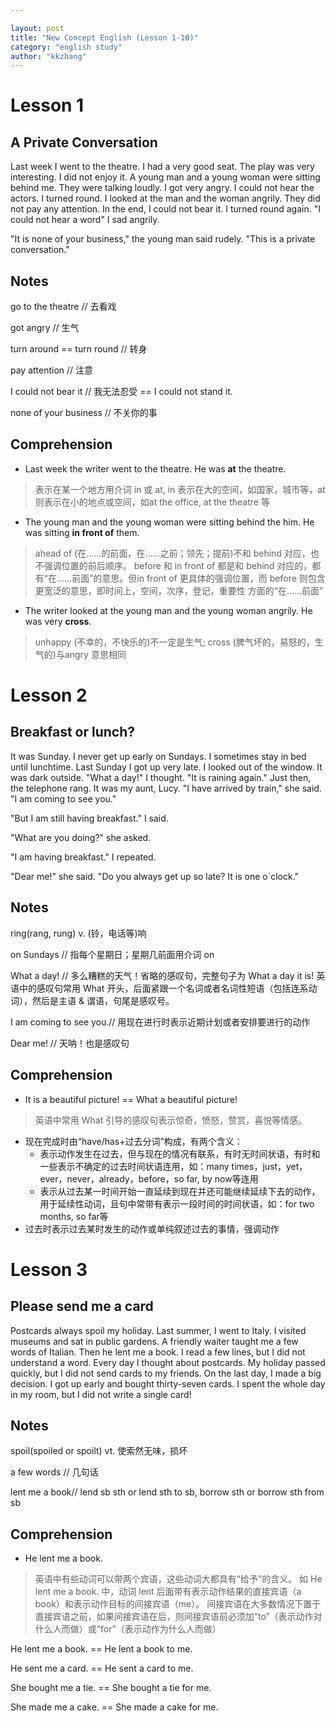 ```yaml
---

layout: post
title: "New Concept English (Lesson 1-10)"
category: "english study"
author: "kkzhang"
---
```


# Lesson 1

## A Private Conversation

Last week I went to the theatre. I had a very good seat. The play was very interesting. I did not enjoy it. A young man and a young woman were sitting behind me. They were talking loudly. I got very angry. I could not hear the actors. I turned round. I looked at the man and the woman angrily. They did not pay any attention. In the end, I could not bear it. I turned round again. "I could not hear a word" I sad angrily.

"It is none of your business," the young man said rudely. "This is a private conversation."

## Notes

go to the theatre // 去看戏

got angry // 生气

turn around == turn round // 转身

pay attention // 注意

I could not bear it // 我无法忍受 == I could not stand it.

none of your business // 不关你的事

## Comprehension

- Last week the writer went to the theatre. He was **at** the theatre.

> 表示在某一个地方用介词 in 或 at, in 表示在大的空间，如国家，城市等，at 则表示在小的地点或空间，如at the office, at the theatre 等

- The young man and the young woman were sitting behind the him. He was sitting **in front of** them.

> ahead of (在……的前面，在……之前；领先；提前)不和 behind 对应，也不强调位置的前后顺序。 before 和 in front of 都是和 behind 对应的，都有“在……前面”的意思。但in front of 更具体的强调位置，而 before 则包含更宽泛的意思，即时间上，空间，次序，登记，重要性 方面的“在……前面”

- The writer looked at the young man and the young woman angrily. He was very **cross**.

> unhappy (不幸的，不快乐的)不一定是生气; cross (脾气坏的，易怒的，生气的)与angry 意思相同

# Lesson 2

## Breakfast or lunch?

It was Sunday. I never get up early on Sundays. I sometimes stay in bed until lunchtime. Last Sunday I got up very late. I looked out of the window. It was dark outside. "What a day!" I thought. "It is raining again." Just then, the telephone rang. It was my aunt, Lucy. "I have arrived by train," she said. "I am coming to see you."

"But I am still having breakfast." I said.

"What are you doing?" she asked.

"I am having breakfast." I repeated.

"Dear me!" she said. "Do you always get up so late? It is one o`clock."

## Notes

ring(rang, rung) v. (铃，电话等)响

on Sundays // 指每个星期日；星期几前面用介词 on

What a day! // 多么糟糕的天气！省略的感叹句，完整句子为 What a day it is! 英语中的感叹句常用 What 开头，后面紧跟一个名词或者名词性短语（包括连系动词），然后是主语 & 谓语，句尾是感叹号。

I am coming to see you.// 用现在进行时表示近期计划或者安排要进行的动作

Dear me! // 天呐！也是感叹句

## Comprehension

- It is a beautiful picture! == What a beautiful picture!

> 英语中常用 What 引导的感叹句表示惊奇，愤怒，赞赏，喜悦等情感。

- 现在完成时由“have/has+过去分词”构成，有两个含义：
  - 表示动作发生在过去，但与现在的情况有联系，有时无时间状语，有时和一些表示不确定的过去时间状语连用，如：many times，just，yet，ever，never，already，before，so far, by now等连用
  - 表示从过去某一时间开始一直延续到现在并还可能继续延续下去的动作，用于延续性动词，且句中常带有表示一段时间的时间状语，如：for two months, so far等
- 过去时表示过去某时发生的动作或单纯叙述过去的事情，强调动作

# Lesson 3

## Please send me a card

Postcards always spoil my holiday. Last summer, I went to Italy. I visited museums and sat in public gardens. A friendly waiter taught me a few words of Italian. Then he lent me a book. I read a few lines, but I did not understand a word. Every day I thought about postcards. My holiday passed quickly, but I did not send cards to my friends. On the last day, I made a big decision. I got  up early and bought thirty-seven cards. I spent the whole day in my room, but I did not write a single card!

## Notes

spoil(spoiled or spoilt) vt. 使索然无味，损坏

a few words // 几句话

lent me a book// lend sb sth or lend sth to sb, borrow sth or borrow sth from sb

## Comprehension

- He lent me a book.

> 英语中有些动词可以带两个宾语，这些动词大都具有“给予”的含义。 如 He lent me a book. 中，动词 lent 后面带有表示动作结果的直接宾语（a book）和表示动作目标的间接宾语（me）。 间接宾语在大多数情况下置于直接宾语之前，如果间接宾语在后，则间接宾语前必须加“to”（表示动作对什么人而做）或“for”（表示动作为什么人而做）

He lent me a book. == He lent a book to me.

He sent me a card. == He sent a card to me.

She bought me a tie. == She bought a tie for me.

She made me a cake. == She made a cake for me.

